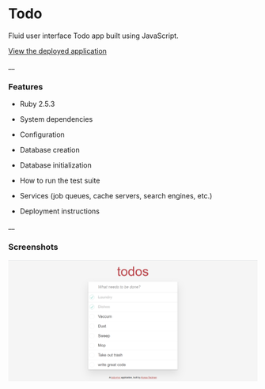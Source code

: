 # Todo

Fluid user interface Todo app built using JavaScript.

[View the deployed application](https://todoster-alyssa-redman.herokuapp.com/)

__

### Features

* Ruby 2.5.3

* System dependencies

* Configuration

* Database creation

* Database initialization

* How to run the test suite

* Services (job queues, cache servers, search engines, etc.)

* Deployment instructions

__

### Screenshots
![Screenshot](app/assets/images/todo.png)
